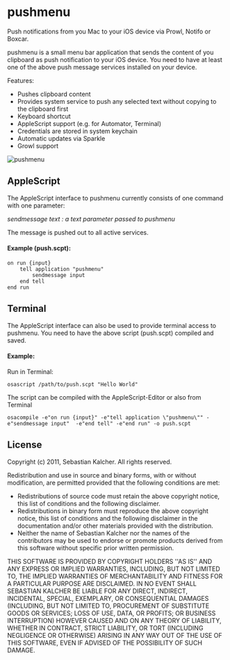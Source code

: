pushmenu
=============

Push notifications from you Mac to your iOS device via Prowl, Notifo or Boxcar. 

pushmenu is a small menu bar application that sends the content of you clipboard as 
push notification to your iOS device. You need to have at least one of the above push message
services installed on your device.

Features:

* Pushes clipboard content 
* Provides system service to push any selected text without copying to the clipboard first
* Keyboard shortcut
* AppleScript support (e.g. for Automator, Terminal)
* Credentials are stored in system keychain
* Automatic updates via Sparkle
* Growl support


![pushmenu](https://github.com/kalcher/pushmenu/raw/master/pushmenu/screenshot.png)


AppleScript
------------
The AppleScript interface to pushmenu currently consists of one command with one parameter:

*sendmessage text : a text parameter passed to pushmenu*

The message is pushed out to all active services.

#### Example (push.scpt):

    on run {input}
	    tell application "pushmenu"
		    sendmessage input
	    end tell
    end run

Terminal
-----------
The AppleScript interface can also be used to provide terminal access to pushmenu. You need to have the above script (push.scpt) compiled and saved.

#### Example:
Run in Terminal:

    osascript /path/to/push.scpt "Hello World"

The script can be compiled with the AppleScript-Editor or also from Terminal

	osacompile -e"on run {input}" -e"tell application \"pushmenu\"" -e"sendmessage input"  -e"end tell" -e"end run" -o push.scpt
	
License
-----------

Copyright (c) 2011, Sebastian Kalcher.  All rights reserved.

Redistribution and use in source and binary forms, with or without
modification, are permitted provided that the following conditions are met:

* Redistributions of source code must retain the above copyright
  notice, this list of conditions and the following disclaimer.
* Redistributions in binary form must reproduce the above copyright
  notice, this list of conditions and the following disclaimer in the
  documentation and/or other materials provided with the distribution.
* Neither the name of Sebastian Kalcher nor the names of the contributors
  may be used to endorse or promote products derived from this software
  without specific prior written permission.

THIS SOFTWARE IS PROVIDED BY COPYRIGHT HOLDERS ''AS IS'' AND ANY
EXPRESS OR IMPLIED WARRANTIES, INCLUDING, BUT NOT LIMITED TO, THE IMPLIED
WARRANTIES OF MERCHANTABILITY AND FITNESS FOR A PARTICULAR PURPOSE ARE
DISCLAIMED. IN NO EVENT SHALL SEBASTIAN KALCHER BE LIABLE FOR ANY
DIRECT, INDIRECT, INCIDENTAL, SPECIAL, EXEMPLARY, OR CONSEQUENTIAL DAMAGES
(INCLUDING, BUT NOT LIMITED TO, PROCUREMENT OF SUBSTITUTE GOODS OR SERVICES;
LOSS OF USE, DATA, OR PROFITS; OR BUSINESS INTERRUPTION) HOWEVER CAUSED AND
ON ANY THEORY OF LIABILITY, WHETHER IN CONTRACT, STRICT LIABILITY, OR TORT
(INCLUDING NEGLIGENCE OR OTHERWISE) ARISING IN ANY WAY OUT OF THE USE OF THIS
SOFTWARE, EVEN IF ADVISED OF THE POSSIBILITY OF SUCH DAMAGE.
